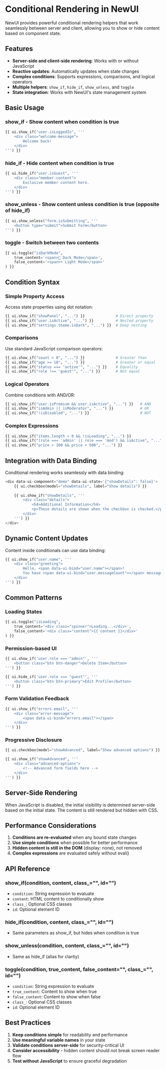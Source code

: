 # Conditional Rendering in NewUI

NewUI provides powerful conditional rendering helpers that work seamlessly between server and client, allowing you to show or hide content based on component state.

## Features

- **Server-side and client-side rendering**: Works with or without JavaScript
- **Reactive updates**: Automatically updates when state changes
- **Complex conditions**: Supports expressions, comparisons, and logical operators
- **Multiple helpers**: `show_if`, `hide_if`, `show_unless`, and `toggle`
- **State integration**: Works with NewUI's state management system

## Basic Usage

### show_if - Show content when condition is true

```python
{{ ui.show_if("user.isLoggedIn", '''
    <div class="welcome-message">
        Welcome back!
    </div>
''') }}
```

### hide_if - Hide content when condition is true

```python
{{ ui.hide_if("user.isGuest", '''
    <div class="member-content">
        Exclusive member content here.
    </div>
''') }}
```

### show_unless - Show content unless condition is true (opposite of hide_if)

```python
{{ ui.show_unless("form.isSubmitting", '''
    <button type="submit">Submit Form</button>
''') }}
```

### toggle - Switch between two contents

```python
{{ ui.toggle("isDarkMode", 
    true_content='<span>🌙 Dark Mode</span>',
    false_content='<span>☀️ Light Mode</span>'
) }}
```

## Condition Syntax

### Simple Property Access

Access state properties using dot notation:

```python
{{ ui.show_if("showPanel", "...") }}              # Direct property
{{ ui.show_if("user.isActive", "...") }}          # Nested property
{{ ui.show_if("settings.theme.isDark", "...") }}  # Deep nesting
```

### Comparisons

Use standard JavaScript comparison operators:

```python
{{ ui.show_if("count > 0", "...") }}              # Greater than
{{ ui.show_if("age >= 18", "...") }}              # Greater or equal
{{ ui.show_if("status === 'active'", "...") }}    # Equality
{{ ui.show_if("role !== 'guest'", "...") }}       # Not equal
```

### Logical Operators

Combine conditions with AND/OR:

```python
{{ ui.show_if("user.isPremium && user.isActive", "...") }}   # AND
{{ ui.show_if("isAdmin || isModerator", "...") }}            # OR
{{ ui.show_if("!isDisabled", "...") }}                       # NOT
```

### Complex Expressions

```python
{{ ui.show_if("items.length > 0 && !isLoading", "...") }}
{{ ui.show_if("(role === 'admin' || role === 'mod') && isActive", "...") }}
{{ ui.show_if("price > 100 && price < 500", "...") }}
```

## Integration with Data Binding

Conditional rendering works seamlessly with data binding:

```python
<div data-ui-component="demo" data-ui-state='{"showDetails": false}'>
    {{ ui.checkbox(model="showDetails", label="Show details") }}
    
    {{ ui.show_if("showDetails", '''
        <div class="details">
            <h4>Additional Information</h4>
            <p>These details are shown when the checkbox is checked.</p>
        </div>
    ''') }}
</div>
```

## Dynamic Content Updates

Content inside conditionals can use data binding:

```python
{{ ui.show_if("user.name", '''
    <div class="greeting">
        Hello, <span data-ui-bind="user.name"></span>!
        You have <span data-ui-bind="user.messageCount"></span> messages.
    </div>
''') }}
```

## Common Patterns

### Loading States

```python
{{ ui.toggle("isLoading",
    true_content='<div class="spinner">Loading...</div>',
    false_content='<div class="content">{{ content }}</div>'
) }}
```

### Permission-based UI

```python
{{ ui.show_if('user.role === "admin"', '''
    <button class="btn btn-danger">Delete Item</button>
''') }}

{{ ui.hide_if('user.role === "guest"', '''
    <button class="btn btn-primary">Edit Profile</button>
''') }}
```

### Form Validation Feedback

```python
{{ ui.show_if("errors.email", '''
    <div class="error-message">
        <span data-ui-bind="errors.email"></span>
    </div>
''') }}
```

### Progressive Disclosure

```python
{{ ui.checkbox(model="showAdvanced", label="Show advanced options") }}

{{ ui.show_if("showAdvanced", '''
    <div class="advanced-options">
        <!-- Advanced form fields here -->
    </div>
''') }}
```

## Server-Side Rendering

When JavaScript is disabled, the initial visibility is determined server-side based on the initial state. The content is still rendered but hidden with CSS.

## Performance Considerations

1. **Conditions are re-evaluated** when any bound state changes
2. **Use simple conditions** when possible for better performance
3. **Hidden content is still in the DOM** (display: none), not removed
4. **Complex expressions** are evaluated safely without eval()

## API Reference

### show_if(condition, content, class_="", id="")
- `condition`: String expression to evaluate
- `content`: HTML content to conditionally show
- `class_`: Optional CSS classes
- `id`: Optional element ID

### hide_if(condition, content, class_="", id="")
- Same parameters as show_if, but hides when condition is true

### show_unless(condition, content, class_="", id="")
- Same as hide_if (alias for clarity)

### toggle(condition, true_content, false_content="", class_="", id="")
- `condition`: String expression to evaluate
- `true_content`: Content to show when true
- `false_content`: Content to show when false
- `class_`: Optional CSS classes
- `id`: Optional element ID

## Best Practices

1. **Keep conditions simple** for readability and performance
2. **Use meaningful variable names** in your state
3. **Validate conditions server-side** for security-critical UI
4. **Consider accessibility** - hidden content should not break screen reader flow
5. **Test without JavaScript** to ensure graceful degradation